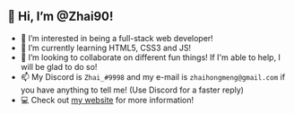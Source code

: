 ## 👋 Hi, I’m @Zhai90!
- 👀 I’m interested in being a full-stack web developer!
- 🌱 I’m currently learning HTML5, CSS3 and JS!
- 💞️ I’m looking to collaborate on different fun things! If I'm able to help, I will be glad to do so!
- 📫 My Discord is `Zhai_#9998` and my e-mail is `zhaihongmeng@gmail.com` if you have anything to tell me! (Use Discord for a faster reply)
- 💻 Check out [my website](https://www.zhai.digital/) for more information!
<!---
Zhai90/Zhai90 is a ✨ special ✨ repository because its `README.md` (this file) appears on your GitHub profile.
You can click the Preview link to take a look at your changes.
--->
